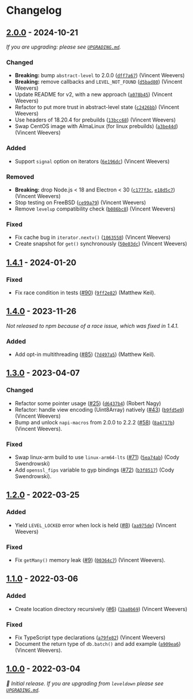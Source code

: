 # Changelog

## [2.0.0] - 2024-10-21

_If you are upgrading: please see [`UPGRADING.md`](UPGRADING.md)._

### Changed

- **Breaking:** bump `abstract-level` to 2.0.0 ([`dff7a67`](https://github.com/Level/classic-level/commit/dff7a67)) (Vincent Weevers)
- **Breaking:** remove callbacks and `LEVEL_NOT_FOUND` ([`d5bad80`](https://github.com/Level/classic-level/commit/d5bad80)) (Vincent Weevers)
- Update README for v2, with a new approach ([`a078b45`](https://github.com/Level/classic-level/commit/a078b45)) (Vincent Weevers)
- Refactor to put more trust in abstract-level state ([`c2426bb`](https://github.com/Level/classic-level/commit/c2426bb)) (Vincent Weevers)
- Use headers of 18.20.4 for prebuilds ([`13bcc68`](https://github.com/Level/classic-level/commit/13bcc68)) (Vincent Weevers)
- Swap CentOS image with AlmaLinux (for linux prebuilds) ([`a3be44d`](https://github.com/Level/classic-level/commit/a3be44d)) (Vincent Weevers)

### Added

- Support `signal` option on iterators ([`6e196dc`](https://github.com/Level/classic-level/commit/6e196dc)) (Vincent Weevers)

### Removed

- **Breaking:** drop Node.js < 18 and Electron < 30 ([`c177f3c`](https://github.com/Level/classic-level/commit/c177f3c), [`e18d5c7`](https://github.com/Level/classic-level/commit/e18d5c7)) (Vincent Weevers)
- Stop testing on FreeBSD ([`ce99a79`](https://github.com/Level/classic-level/commit/ce99a79)) (Vincent Weevers)
- Remove `levelup` compatibility check ([`b086bc8`](https://github.com/Level/classic-level/commit/b086bc8)) (Vincent Weevers)

### Fixed

- Fix cache bug in `iterator.nextv()` ([`1063558`](https://github.com/Level/classic-level/commit/1063558)) (Vincent Weevers)
- Create snapshot for `get()` synchronously ([`50e03dc`](https://github.com/Level/classic-level/commit/50e03dc)) (Vincent Weevers)

## [1.4.1] - 2024-01-20

### Fixed

- Fix race condition in tests ([#90](https://github.com/Level/classic-level/issues/90)) ([`9ff2e82`](https://github.com/Level/classic-level/commit/9ff2e82)) (Matthew Keil).

## [1.4.0] - 2023-11-26

_Not released to npm because of a race issue, which was fixed in 1.4.1._

### Added

- Add opt-in multithreading ([#85](https://github.com/Level/classic-level/issues/85)) ([`7d497a5`](https://github.com/Level/classic-level/commit/7d497a5)) (Matthew Keil).

## [1.3.0] - 2023-04-07

### Changed

- Refactor some pointer usage ([#25](https://github.com/Level/classic-level/issues/25)) ([`d6437b4`](https://github.com/Level/classic-level/commit/d6437b4)) (Robert Nagy)
- Refactor: handle view encoding (Uint8Array) natively ([#43](https://github.com/Level/classic-level/issues/43)) ([`b9fd5e9`](https://github.com/Level/classic-level/commit/b9fd5e9)) (Vincent Weevers)
- Bump and unlock `napi-macros` from 2.0.0 to 2.2.2 ([#58](https://github.com/Level/classic-level/issues/58)) ([`8a4717b`](https://github.com/Level/classic-level/commit/8a4717b)) (Vincent Weevers).

### Fixed

- Swap linux-arm build to use `linux-arm64-lts` ([#71](https://github.com/Level/classic-level/issues/71)) ([`5ea74ab`](https://github.com/Level/classic-level/commit/5ea74ab)) (Cody Swendrowski)
- Add `openssl_fips` variable to gyp bindings ([#72](https://github.com/Level/classic-level/issues/72)) ([`b3f8517`](https://github.com/Level/classic-level/commit/b3f8517)) (Cody Swendrowski).

## [1.2.0] - 2022-03-25

### Added

- Yield `LEVEL_LOCKED` error when lock is held ([#8](https://github.com/Level/classic-level/issues/8)) ([`aa975de`](https://github.com/Level/classic-level/commit/aa975de)) (Vincent Weevers)

### Fixed

- Fix `getMany()` memory leak ([#9](https://github.com/Level/classic-level/issues/9)) ([`00364c7`](https://github.com/Level/classic-level/commit/00364c7)) (Vincent Weevers).

## [1.1.0] - 2022-03-06

### Added

- Create location directory recursively ([#6](https://github.com/Level/classic-level/issues/6)) ([`1ba0b69`](https://github.com/Level/classic-level/commit/1ba0b69)) (Vincent Weevers)

### Fixed

- Fix TypeScript type declarations ([`a79fe82`](https://github.com/Level/classic-level/commit/a79fe82)) (Vincent Weevers)
- Document the return type of `db.batch()` and add example ([`a909ea6`](https://github.com/Level/classic-level/commit/a909ea6)) (Vincent Weevers).

## [1.0.0] - 2022-03-04

_:seedling: Initial release. If you are upgrading from `leveldown` please see [`UPGRADING.md`](UPGRADING.md)._

[2.0.0]: https://github.com/Level/classic-level/releases/tag/v2.0.0

[1.4.1]: https://github.com/Level/classic-level/releases/tag/v1.4.1

[1.4.0]: https://github.com/Level/classic-level/releases/tag/v1.4.0

[1.3.0]: https://github.com/Level/classic-level/releases/tag/v1.3.0

[1.2.0]: https://github.com/Level/classic-level/releases/tag/v1.2.0

[1.1.0]: https://github.com/Level/classic-level/releases/tag/v1.1.0

[1.0.0]: https://github.com/Level/classic-level/releases/tag/v1.0.0
